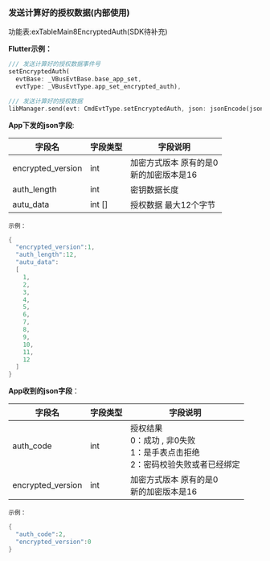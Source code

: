 ### 发送计算好的授权数据(内部使用)


功能表:exTableMain8EncryptedAuth(SDK待补充)

**Flutter示例：**

```dart
/// 发送计算好的授权数据事件号
setEncryptedAuth(
  evtBase: _VBusEvtBase.base_app_set,
  evtType: _VBusEvtType.app_set_encrypted_auth),

/// 发送计算好的授权数据
libManager.send(evt: CmdEvtType.setEncryptedAuth, json: jsonEncode(json));
```



**App下发的json字段**:

| 字段名            | 字段类型 | 字段说明                                       |
| ----------------- | -------- | ---------------------------------------------- |
| encrypted_version | int      | 加密方式版本 原有的是0<br />新的加密版本是16 |
| auth_length       | int      | 密钥数据长度                                   |
| autu_data         | int [] | 授权数据 最大12个字节                          |

`示例：`

```c
{
  "encrypted_version":1,
  "auth_length":12,
  "autu_data":
  [
    1,
    2,
    3,
    4,
    5,
    6,
    7,
    8,
    9,
    10,
    11,
    12
  ]
}
```

**App收到的json字段**：

| 字段名            | 字段类型 | 字段说明                                                     |
| ----------------- | -------- | ------------------------------------------------------------ |
| auth_code         | int      | 授权结果 <br />0：成功 , 非0失败<br />1：是手表点击拒绝<br />2：密码校验失败或者已经绑定 |
| encrypted_version | int      | 加密方式版本 原有的是0<br />新的加密版本是16               |

`示例：`

```c
{
  "auth_code":2,
  "encrypted_version":0
}
```


